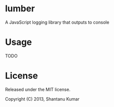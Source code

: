 # lumber

A JavaScript logging library that outputs to console

# Usage

TODO

# License

Released under the MIT license.

Copyright (C) 2013, Shantanu Kumar

